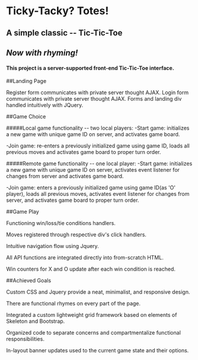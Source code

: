# Ticky-Tacky? Totes!
## A simple classic -- Tic-Tic-Toe
## *Now with rhyming!*

#### This project is a server-supported front-end Tic-Tic-Toe interface.

##Landing Page

Register form communicates with private server thought AJAX.
Login form communicates with private server thought AJAX.
Forms and landing div handled intuitively with JQuery.

##Game Choice

#####Local game functionality -- two local players:
  -Start game: initializes a new game with unique game ID on server, and activates game board.

  -Join game: re-enters a previously initialized game using game ID, loads all previous moves and activates game board to proper turn order.

#####Remote game functionality -- one local player:
  -Start game: initializes a new game with unique game ID on server, activates event listener for changes from server and activates game board.

  -Join game: enters a previously initialized game using game ID(as 'O' player), loads all previous moves, activates event listener for changes from server, and activates game board to proper turn order.

##Game Play


Functioning win/loss/tie conditions handlers.

Moves registered through respective div's click handlers.

Intuitive navigation flow using Jquery.

All API functions are integrated directly into from-scratch HTML.

Win counters for X and O update after each win condition is reached.


##Achieved Goals


Custom CSS and Jquery provide a neat, minimalist, and responsive design.

There are functional rhymes on every part of the page.

Integrated a custom lightweight grid framework based on elements of Skeleton and Bootstrap.

Organized code to separate concerns and compartmentalize functional responsibilities.

In-layout banner updates used to the current game state and their options.
